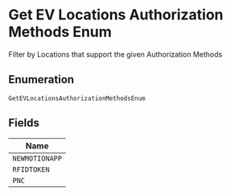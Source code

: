 
# Get EV Locations Authorization Methods Enum

Filter by Locations that support the given Authorization Methods

## Enumeration

`GetEVLocationsAuthorizationMethodsEnum`

## Fields

| Name |
|  --- |
| `NEWMOTIONAPP` |
| `RFIDTOKEN` |
| `PNC` |

